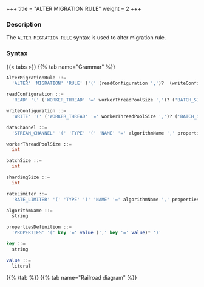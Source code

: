 +++
title = "ALTER MIGRATION RULE"
weight = 2
+++

### Description

The `ALTER MIGRATION RULE` syntax is used to alter migration rule.

### Syntax

{{< tabs >}}
{{% tab name="Grammar" %}}
```sql
AlterMigrationRule ::=
  'ALTER' 'MIGRATION' 'RULE' ('(' (readConfiguration ',')?  (writeConfiguration  ',')? (dataChannel)? ')')?

readConfiguration ::=
  'READ' '(' ('WORKER_THREAD' '=' workerThreadPoolSize ',')? ('BATCH_SIZE' '=' batchSize ',')? ('SHARDING_SIZE' '=' shardingSize ',')? (rateLimiter)? ')'

writeConfiguration ::=
  'WRITE' '(' ('WORKER_THREAD' '=' workerThreadPoolSize ',')? ('BATCH_SIZE' '=' batchSize ',')? ('SHARDING_SIZE' '=' shardingSize ',')? (rateLimiter)? ')'

dataChannel ::=
  'STREAM_CHANNEL' '(' 'TYPE' '(' 'NAME' '=' algorithmName ',' propertiesDefinition ')' ')'

workerThreadPoolSize ::=
  int

batchSize ::=
  int

shardingSize ::=
  int

rateLimiter ::=
  'RATE_LIMITER' '(' 'TYPE' '(' 'NAME' '=' algorithmName ',' propertiesDefinition ')' ')'

algorithmName ::=
  string

propertiesDefinition ::=
  'PROPERTIES' '(' key '=' value (',' key '=' value)* ')'

key ::=
  string

value ::=
  literal
```
{{% /tab %}}
{{% tab name="Railroad diagram" %}}
<iframe frameborder="0" name="diagram" id="diagram" width="100%" height="100%"></iframe>
{{% /tab %}}
{{< /tabs >}}

### Example

```sql
ALTER MIGRATION RULE (
  READ( WORKER_THREAD=20, BATCH_SIZE=1000, SHARDING_SIZE=10000000, RATE_LIMITER (TYPE(NAME='QPS',PROPERTIES('qps'='500')))), 
  WRITE( WORKER_THREAD=20, BATCH_SIZE=1000, RATE_LIMITER (TYPE(NAME='TPS',PROPERTIES('tps'='2000')))), 
  STREAM_CHANNEL ( TYPE(NAME='MEMORY',PROPERTIES('block-queue-size'='2000')))
  );
```

### Reserved word

`ALTER`, `MIGRATION`, `RULE`, `READ`, `WRITE`, `WORKER_THREAD`, `BATCH_SIZE`, `SHARDING_SIZE`, `STREAM_CHANNEL`, `TYPE`, `NAME`, `PROPERTIES`

### Related links

- [Reserved word](/en/user-manual/shardingsphere-proxy/distsql/syntax/reserved-word/)
